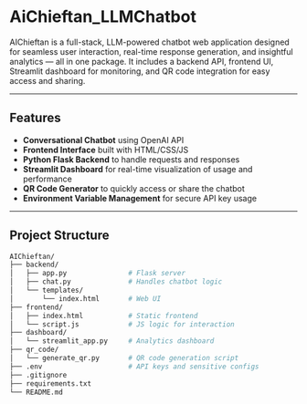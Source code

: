 # AiChieftan_LLMChatbot


AIChieftan is a full-stack, LLM-powered chatbot web application designed for seamless user interaction, real-time response generation, and insightful analytics — all in one package. It includes a backend API, frontend UI, Streamlit dashboard for monitoring, and QR code integration for easy access and sharing.

---

## Features

- **Conversational Chatbot** using OpenAI API
- **Frontend Interface** built with HTML/CSS/JS
- **Python Flask Backend** to handle requests and responses
- **Streamlit Dashboard** for real-time visualization of usage and performance
- **QR Code Generator** to quickly access or share the chatbot
- **Environment Variable Management** for secure API key usage

---

## Project Structure

```bash
AIChieftan/
├── backend/
│   ├── app.py               # Flask server
│   ├── chat.py              # Handles chatbot logic
│   └── templates/
│       └── index.html       # Web UI
├── frontend/
│   ├── index.html           # Static frontend
│   └── script.js            # JS logic for interaction
├── dashboard/
│   └── streamlit_app.py     # Analytics dashboard
├── qr_code/
│   └── generate_qr.py       # QR code generation script
├── .env                     # API keys and sensitive configs
├── .gitignore
├── requirements.txt
└── README.md
